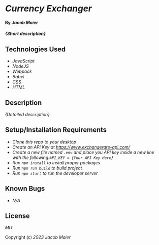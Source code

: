 # _Currency Exchanger_

#### By _Jacob Maier_

#### _{Short description}_

## Technologies Used

* _JavaScript_
* _NodeJS_
* _Webpack_
* _Babel_
* _CSS_
* _HTML_

## Description

_{Detailed description}_

## Setup/Installation Requirements

* _Clone this repo to your desktop_
* _Create an API Key at https://www.exchangerate-api.com/_
* _Create a new file named `.env` and place you API key inside a new line with the following:`API_KEY = {Your API Key Here}`_
* _Run `npm install` to install proper packages_
* _Run `npm run build` to build project_
* _Run `npm start` to run the developer server_


## Known Bugs

* _N/A_

## License

_MIT_

Copyright (c) _2023_ _Jacob Maier_